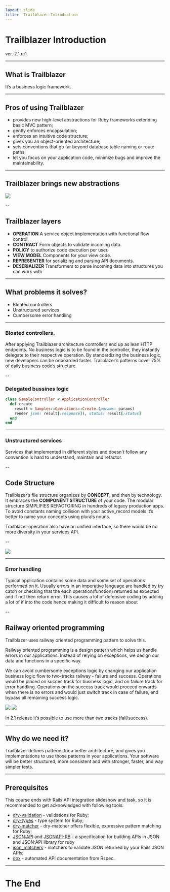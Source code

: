 ```yaml
---
layout: slide
title:  Trailblazer Introduction
---
```


# Trailblazer Introduction

ver. 2.1.rc1

---

## What is Trailblazer

It’s a business logic framework.

---

## Pros of using Trailblazer

- provides new high-level abstractions for Ruby frameworks extending basic MVC pattern;
- gently enforces encapsulation;
- enforces an intuitive code structure;
- gives you an object-oriented architecture;
- sets conventions that go far beyond database table naming or route paths;
- let you focus on your application code, minimize bugs and improve the maintainability.

---

## Trailblazer brings new abstractions

![](/assets/images/trailblazer/operation-abstractions.png)

--

## Trailblazer layers

- **OPERATION** A service object implementation with functional flow control.
- **CONTRACT** Form objects to validate incoming data.
- **POLICY** to authorize code execution per user.
- **VIEW MODEL** Components for your view code.
- **REPRESENTER** for serializing and parsing API documents.
- **DESERIALIZER** Transformers to parse incoming data into structures you can work with


---


## What problems it solves?

- Bloated controllers
- Unstructured services
- Cumbersome error handling

---

### Bloated controllers.

After applying Trailblazer architecture controllers end up as lean HTTP endpoints. No business logic is to be found in the controller, they instantly delegate to their respective operation. By standardizing the business logic, new developers can be onboarded faster. Trailblazer’s patterns cover 75% of daily business code’s structure.

--

### Delegated bussines logic

```ruby
class SampleController < ApplicationController
  def create
    result = Samples::Operations::Create.(params: params)
    render json: result[:response]), status: result[:status]
  end
end
```

---

### Unstructured services

Services that implemented in different styles and doesn't follow any convention is hard to understand, maintain and refactor.

--

## Code Structure

Trailblazer’s file structure organizes by **CONCEPT**, and then by technology. It embraces the **COMPONENT STRUCTURE** of your code. The modular structure SIMPLIFIES REFACTORING in hundreds of legacy production apps. To avoid constants naming collision with your active_record models it’s better to name your concepts using plurals nouns.

Trailblazer operation also have an unified interface, so there would be no more diversity in your services API.

--

![](/assets/images/trailblazer/code-structure.png)

---

### Error handling

Typical application contains some data and some set of operations performed on it. Usually errors in an imperative language are handled by try catch or checking that the each operation(function) returned as expected and if not then return error. This causes a lot of defensive coding by adding a lot of if into the code hence making it difficult to reason about

--
## Railway oriented programming

Trailblazer uses railway oriented programming pattern to solve this.

Railway oriented programming is a design pattern which helps us handle errors in our applications. Instead of relying on exceptions, we design our data and functions in a specific way.

We can avoid cumbersome exceptions logic by changing our application business logic flow to two-tracks railway - failure and success. Operations would be placed on succes track for business logic, and on failure track for error handling. Operations on the success track would proceed onwards when there is no errors and would just switch track in case of failure, and bypass all remaining success logic.

![](/assets/images/trailblazer/railway-2.png)
![](/assets/images/trailblazer/railway-1.png)

In 2.1 release it’s possible to use more than two tracks (fail/success).

---

## Why do we need it?

Trailblazer defines patterns for a better architecture, and gives you implementations to use those patterns in your applications. Your software will be better structured, more consistent and with stronger, faster, and way simpler tests.

---

## Prerequisites

This course ends with Rails API integration slideshow and task, so it is recommended to get acknowledged with following tools:

- [dry-validation](https://dry-rb.org/gems/dry-validation/) - validations for Ruby;
- [dry-types](https://dry-rb.org/gems/dry-types/) - type system for Ruby;
- [dry-matcher](https://dry-rb.org/gems/dry-matcher/) - dry-matcher offers flexible, expressive pattern matching for Ruby;
- [JSON:API](https://jsonapi.org/) and [JSONAPI-RB](http://jsonapi-rb.org/) - a specification for building APIs in JSON and JSON:API library for ruby
- [json_matchers](https://github.com/thoughtbot/json_matchers) - matchers to validate JSON returned by your Rails JSON APIs;
- [dox](https://github.com/infinum/dox) - automated API documentation from Rspec.
---

# The End
